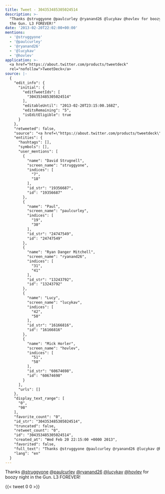 ```yaml
---
title: Tweet - 304353485305024514
description: >-
  "Thanks @struggyone @paulcurley @ryanand26 @lucykav @hovlev for boozy night in
  the Gun. L3 FOREVER!"
date: '2013-02-20T22:02:00+00:00'
mentions:
  - '@struggyone'
  - '@paulcurley'
  - '@ryanand26'
  - '@lucykav'
  - '@hovlev'
application: >-
  <a href="https://about.twitter.com/products/tweetdeck"
  rel="nofollow">TweetDeck</a>
source: |-
  {
    "edit_info": {
      "initial": {
        "editTweetIds": [
          "304353485305024514"
        ],
        "editableUntil": "2013-02-20T23:15:00.168Z",
        "editsRemaining": "5",
        "isEditEligible": true
      }
    },
    "retweeted": false,
    "source": "<a href=\"https://about.twitter.com/products/tweetdeck\" rel=\"nofollow\">TweetDeck</a>",
    "entities": {
      "hashtags": [],
      "symbols": [],
      "user_mentions": [
        {
          "name": "David Strugnell",
          "screen_name": "struggyone",
          "indices": [
            "7",
            "18"
          ],
          "id_str": "19356687",
          "id": "19356687"
        },
        {
          "name": "Paul",
          "screen_name": "paulcurley",
          "indices": [
            "19",
            "30"
          ],
          "id_str": "24747549",
          "id": "24747549"
        },
        {
          "name": "Ryan Danger Mitchell",
          "screen_name": "ryanand26",
          "indices": [
            "31",
            "41"
          ],
          "id_str": "13243792",
          "id": "13243792"
        },
        {
          "name": "Lucy",
          "screen_name": "lucykav",
          "indices": [
            "42",
            "50"
          ],
          "id_str": "16166816",
          "id": "16166816"
        },
        {
          "name": "Mick Horler",
          "screen_name": "hovlev",
          "indices": [
            "51",
            "58"
          ],
          "id_str": "60674698",
          "id": "60674698"
        }
      ],
      "urls": []
    },
    "display_text_range": [
      "0",
      "98"
    ],
    "favorite_count": "0",
    "id_str": "304353485305024514",
    "truncated": false,
    "retweet_count": "0",
    "id": "304353485305024514",
    "created_at": "Wed Feb 20 22:15:00 +0000 2013",
    "favorited": false,
    "full_text": "Thanks @struggyone @paulcurley @ryanand26 @lucykav @hovlev for boozy night in the Gun. L3 FOREVER!",
    "lang": "en"
  }
---
```

Thanks [@struggyone](https://twitter.com/@struggyone) [@paulcurley](https://twitter.com/@paulcurley) [@ryanand26](https://twitter.com/@ryanand26) [@lucykav](https://twitter.com/@lucykav) [@hovlev](https://twitter.com/@hovlev) for boozy night in the Gun. L3 FOREVER!
    
{{< tweet 0 0 >}}
    
